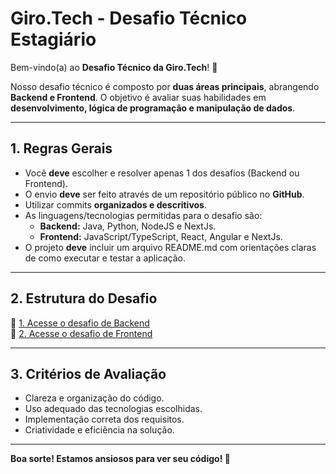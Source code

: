 # Giro.Tech - Desafio Técnico Estagiário

Bem-vindo(a) ao **Desafio Técnico da Giro.Tech**! 🎉

Nosso desafio técnico é composto por **duas áreas principais**, abrangendo **Backend e Frontend**. O objetivo é avaliar suas habilidades em **desenvolvimento, lógica de programação e manipulação de dados**.

---

## **1. Regras Gerais**
- Você **deve** escolher e resolver apenas 1 dos desafios (Backend ou Frontend).
- O envio **deve** ser feito através de um repositório público no **GitHub**.
- Utilizar commits **organizados e descritivos**.
- As linguagens/tecnologias permitidas para o desafio são:
  - **Backend:** Java, Python, NodeJS e NextJs.
  - **Frontend:** JavaScript/TypeScript, React, Angular e NextJs.
- O projeto **deve** incluir um arquivo README.md com orientações claras de como executar e testar a aplicação.
---

## **2. Estrutura do Desafio**

🔗 [1. Acesse o desafio de Backend](desafio-back-end.md)  
🔗 [2. Acesse o desafio de Frontend](desafio-front-end.md)  

 

---

## **3. Critérios de Avaliação**
- Clareza e organização do código.  
- Uso adequado das tecnologias escolhidas. 
- Implementação correta dos requisitos.  
- Criatividade e eficiência na solução.

---

**Boa sorte! Estamos ansiosos para ver seu código! 🚀**

